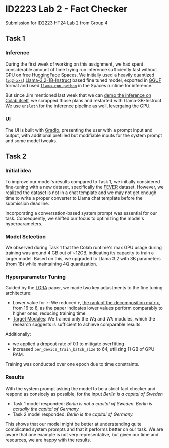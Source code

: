 # ID2223 Lab 2 - Fact Checker
Submission for ID2223 HT24 Lab 2 from Group 4

## Task 1
### Inference
During the first week of working on this assignment, we had spent considerable amount of time trying run inference sufficiently fast without GPU on free HuggingFace Spaces. We initially used a heavily quantized ([`iq2-xxs`](https://github.com/ggerganov/llama.cpp/blob/master/examples/quantize/quantize.cpp#L23))  [Llama-3.2-1B-Instruct](https://huggingface.co/meta-llama/Llama-3.2-1B-Instruct) based fine tuned model, exported in [GGUF](https://huggingface.co/docs/hub/en/gguf) format and used [`llama-cpp-python`](https://llama-cpp-python.readthedocs.io/en/latest/) in the Spaces runtime for inference.

But since Jim mentioned last week that we can [demo the inference on Colab itself](https://canvas.kth.se/courses/50172/discussion_topics/432284), we scrapped those plans and restarted with Llama-3B-Instruct. We use [`unsloth`](https://docs.unsloth.ai/basics/inference) for the inference pipeline as well, levergaing the GPU.

### UI
The UI is built with [Gradio](https://www.gradio.app/docs/gradio/interface), presenting the user with a prompt input and output, with additional prefilled but modifiable inputs for the system prompt and some model tweaks.

## Task 2
### Initial idea

To improve our model's results compared to Task 1, we initially considered fine-tuning with a new dataset, specifically the [FEVER](https://huggingface.co/datasets/fever/fever) dataset. However, we realized the dataset is not in a chat template and we may not get enough time to write a proper converter to Llama chat template before the submission deadline.

Incorporating a conversation-based system prompt was essential for our task. Consequently, we shifted our focus to optimizing the model's hyperparameters.

### Model Selection

We observed during Task 1 that the Colab runtime's max GPU usage during training was around 4 GB out of ~12GB, indicating its capacity to train a larger model. Based on this, we upgraded to Llama 3.2 with 3B parameters (from 1B) while maintaining 4Q quantization.

### Hyperparameter Tuning

Guided by the [LORA](https://arxiv.org/abs/2106.09685) paper, we made two key adjustments to the fine tuning architecture:
- Lower value for `r`: We reduced `r`, [the rank of the decomposition matrix](https://docs.unsloth.ai/basics/lora-parameters-encyclopedia#r), from 16 to 8, as the paper indicates lower values perform comparably to higher ones, reducing training time.
- [Target Modules](https://docs.unsloth.ai/basics/lora-parameters-encyclopedia#target-modules): We trained only the *Wq* and *Wk* modules, which the research suggests is sufficient to achieve comparable results.

Additionally:
* we applied a dropout rate of 0.1 to mitigate overfitting
* increased `per_device_train_batch_size` to 64, utilizing 11 GB of GPU RAM.

Training was conducted over one epoch due to time constraints.

### Results
With the system prompt asking the model to be a strict fact checker and respond as consicely as possible, for the input *Berlin is a capital of Sweden*

* Task 1 model responded: *Berlin is not a capital of Sweden. Berlin is actually the capital of Germany.*
* Task 2 model responded: *Berlin is the capital of Germany.*

This shows that our model might be better at understanding quite complicated system prompts and that it performs better on our task. We are aware that one example is not very representative, but given our time and resources, we are happy with the results.
